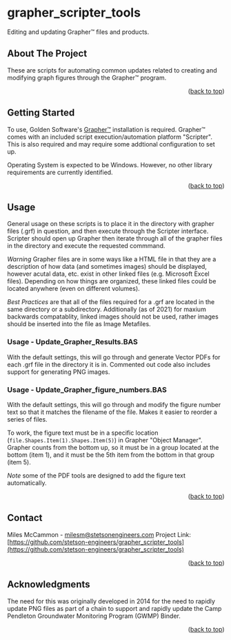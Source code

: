 # grapher_scripter_tools
 Editing and updating Grapher™ files and products.


<!-- ABOUT THE PROJECT -->
## About The Project

These are scripts for automating common updates related to creating and modifying graph figures through the Grapher™ program.

<p align="right">(<a href="#readme-top">back to top</a>)</p>

<!-- GETTING STARTED -->
## Getting Started
To use, Golden Software's [Grapher™](https://www.goldensoftware.com/products/grapher) installation is required. Grapher™ comes with an included script execution/automation platform "Scripter".  This is also required and may require some addtional configuration to set up.

Operating System is expected to be Windows. However, no other library requirements are currently identified.

<p align="right">(<a href="#readme-top">back to top</a>)</p>


<!-- USAGE EXAMPLES -->
## Usage
General usage on these scripts is to place it in the directory with grapher files (.grf) in question, 
and then execute through the Scripter interface.  Scripter should open up Grapher then iterate through 
all of the grapher files in the directory and execute the requested commmand.

*Warning* 
Grapher files are in some ways like a HTML file in that they are a description of 
how data (and sometimes images) should be displayed, however acutal data, etc. exist in other linked 
files (e.g. Microsoft Excel files).  Depending on how things are organized, these linked files could 
be located anywhere (even on different volumes).

*Best Practices* 
are that all of the files required for a .grf are located in the same directory or 
a subdirectory.  Additionally (as of 2021) for maxium backwards compatablity, linked images should not be used,
rather images should be inserted into the file as Image Metafiles.

### Usage - Update_Grapher_Results.BAS
With the default settings, this will go through and generate Vector PDFs for each .grf file in 
the directory it is in.  Commented out code also includes support for generating PNG images.

### Usage - Update_Grapher_figure_numbers.BAS
With the default settings, this will go through and modify the figure number text
so that it matches the filename of the file.  Makes it easier to reorder a series of files.

To work, the figure text must be in a specific location (`file.Shapes.Item(1).Shapes.Item(5)`) in Grapher "Object Manager".  Grapher counts from the bottom up, so it must be in a group located at the bottom (item 1), and it must be the 5th item from the bottom in that group (item 5).

*Note* some of the PDF tools are designed to add the figure text automatically.

<p align="right">(<a href="#readme-top">back to top</a>)</p>


<!-- CONTACT -->
## Contact

Miles McCammon - milesm@stetsonengineers.com
Project Link: [https://github.com/stetson-engineers/grapher_scripter_tools](https://github.com/stetson-engineers/grapher_scripter_tools)
<p align="right">(<a href="#readme-top">back to top</a>)</p>

<!-- ACKNOWLEDGMENTS -->
## Acknowledgments

The need for this was originally developed in 2014 for the need to rapidly update PNG files as part of a chain to support and rapidly update the Camp Pendleton Groundwater Monitoring Program (GWMP) Binder. 

<p align="right">(<a href="#readme-top">back to top</a>)</p>
